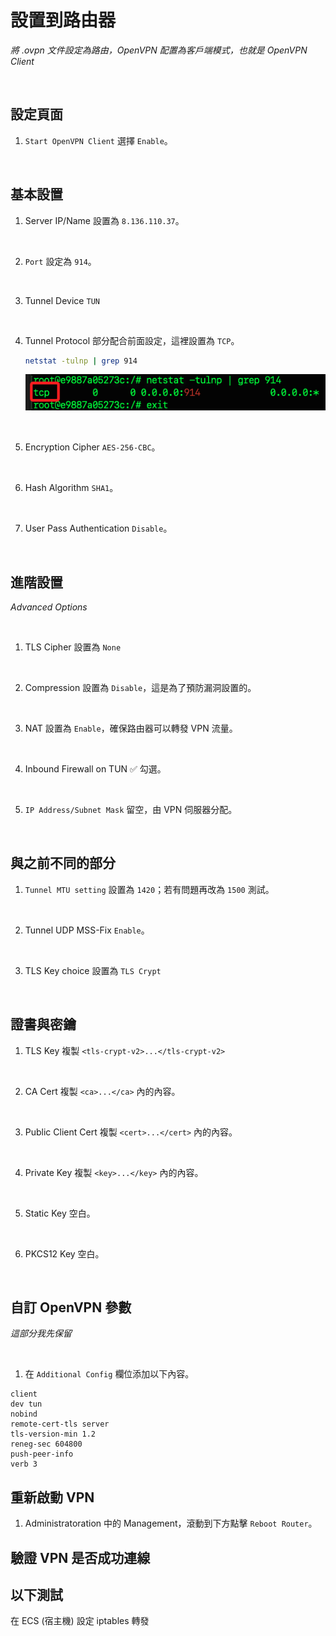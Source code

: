 # 設置到路由器

_將 .ovpn 文件設定為路由，OpenVPN 配置為客戶端模式，也就是 OpenVPN Client_

<br>

## 設定頁面

1. `Start OpenVPN Client` 選擇 `Enable`。

<br>

## 基本設置

1. Server IP/Name 設置為 `8.136.110.37`。

<br>

2. `Port` 設定為 `914`。

<br>

3. Tunnel Device `TUN` 

<br>

4. Tunnel Protocol 部分配合前面設定，這裡設置為 `TCP`。

    ```bash
    netstat -tulnp | grep 914
    ```

    ![](images/img_46.png)

<br>

5. Encryption Cipher  `AES-256-CBC`。

<br>

6. Hash Algorithm  `SHA1`。

<br>

7. User Pass Authentication  `Disable`。

<br>

## 進階設置

_Advanced Options_

<br>

1. TLS Cipher 設置為 `None` 

<br>

2. Compression 設置為 `Disable`，這是為了預防漏洞設置的。

<br>

3. NAT 設置為 `Enable`，確保路由器可以轉發 VPN 流量。

<br>

4. Inbound Firewall on TUN  ✅ 勾選。

<br>

5. `IP Address/Subnet Mask` 留空，由 VPN 伺服器分配。

<br>

## 與之前不同的部分

1. `Tunnel MTU setting` 設置為 `1420`；若有問題再改為 `1500` 測試。

<br>

2. Tunnel UDP MSS-Fix  `Enable`。

<br>

3. TLS Key choice 設置為 `TLS Crypt`

<br>

## 證書與密鑰

1. TLS Key 複製 `<tls-crypt-v2>...</tls-crypt-v2>`

<br>

2. CA Cert 複製 `<ca>...</ca>` 內的內容。

<br>

3. Public Client Cert 複製 `<cert>...</cert>` 內的內容。

<br>

4. Private Key 複製 `<key>...</key>` 內的內容。

<br>

5. Static Key 空白。

<br>

6. PKCS12 Key 空白。

<br>

## 自訂 OpenVPN 參數

_這部分我先保留_

<br>

1. 在 `Additional Config` 欄位添加以下內容。

```
client
dev tun
nobind
remote-cert-tls server
tls-version-min 1.2
reneg-sec 604800
push-peer-info
verb 3
```

## 重新啟動 VPN

1. Administratoration 中的 Management，滾動到下方點擊 `Reboot Router`。

## 驗證 VPN 是否成功連線

## 以下測試

在 ECS (宿主機) 設定 iptables 轉發

